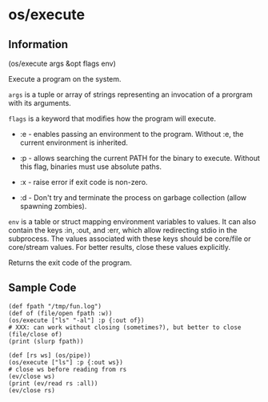 # os/execute

## Information

(os/execute args &opt flags env)

Execute a program on the system.

`args` is a tuple or array of strings representing an invocation of a
prorgram with its arguments.

`flags` is a keyword that modifies how the program will execute.

* :e - enables passing an environment to the program. Without :e, the
  current environment is inherited.

* :p - allows searching the current PATH for the binary to execute.
  Without this flag, binaries must use absolute paths.

* :x - raise error if exit code is non-zero.

* :d - Don't try and terminate the process on garbage collection
  (allow spawning zombies).

`env` is a table or struct mapping environment variables to values.
It can also contain the keys :in, :out, and :err, which allow
redirecting stdio in the subprocess. The values associated with these
keys should be core/file or core/stream values. For better results,
close these values explicitly.

Returns the exit code of the program.

## Sample Code

```janet
(def fpath "/tmp/fun.log")
(def of (file/open fpath :w))
(os/execute ["ls" "-al"] :p {:out of})
# XXX: can work without closing (sometimes?), but better to close
(file/close of)
(print (slurp fpath))
```

```janet
(def [rs ws] (os/pipe))
(os/execute ["ls"] :p {:out ws})
# close ws before reading from rs
(ev/close ws)
(print (ev/read rs :all))
(ev/close rs)
```
